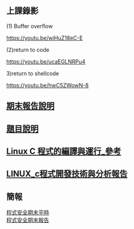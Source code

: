 ## 上課錄影

(1) Buffer overflow

https://youtu.be/wiHuZ18eC-E

(2)return to code

https://youtu.be/ucaEGLNRPu4

3)return to shellcode

https://youtu.be/hwC5ZWowN-8

## [期末報告說明](https://github.com/MyDearGreatTeacher/2022_1_courses/tree/main/%E7%A8%8B%E5%BC%8F%E5%AE%89%E5%85%A8/%E6%9C%9F%E6%9C%AB%E8%80%83%E5%A0%B1%E5%91%8A%E5%B0%88%E5%8D%80)

## [題目說明](https://github.com/MyDearGreatTeacher/2022_1_courses/tree/main/%E7%A8%8B%E5%BC%8F%E5%AE%89%E5%85%A8/%E6%9C%9F%E6%9C%AB%E8%80%83%E5%A0%B1%E5%91%8A%E5%B0%88%E5%8D%80)

## [Linux C 程式的編譯與運行_參考](https://github.com/MyDearGreatTeacher/2022_1_courses/blob/main/%E7%A8%8B%E5%BC%8F%E5%AE%89%E5%85%A8/%E4%B8%8A%E8%AA%B2%E5%8F%83%E8%80%83%E5%85%A7%E5%AE%B9/1_LinuxProgramming/1_FromSourceToExecutive.md)
## [LINUX_c程式開發技術與分析報告](https://github.com/MyDearGreatTeacher/2022_1_courses/blob/main/%E7%A8%8B%E5%BC%8F%E5%AE%89%E5%85%A8/%E5%B9%B3%E6%99%82%E6%88%90%E7%B8%BE%E5%A0%B1%E5%91%8A%E5%B0%88%E5%8D%80/%E7%AF%84%E4%BE%8B%E4%BA%8C_LINUX_c%E7%A8%8B%E5%BC%8F%E9%96%8B%E7%99%BC%E8%88%87%E5%88%86%E6%9E%90%E6%8A%80%E8%A1%93%E5%A0%B1%E5%91%8A.MD)

## 簡報
[程式安全期末平時](https://gksuedutw-my.sharepoint.com/:p:/g/personal/s108000389_g_ksu_edu_tw/Eaqf7ZBWn0NHiTW43e2N-dIB3tt9hIn0clqukZXGtZi9mA?e=gZxFps)  
[程式安全期末報告](https://gksuedutw-my.sharepoint.com/:p:/g/personal/s108000389_g_ksu_edu_tw/EaeGfmZH19VAkHh52AZjXNwBb2wF0mP0sc8bzlGOshL1iQ?e=6XcNXB)
